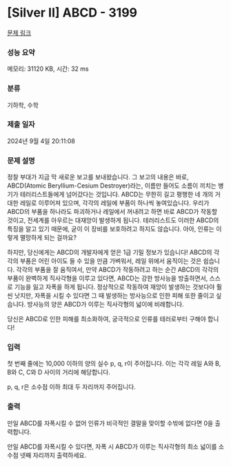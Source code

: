 # [Silver II] ABCD - 3199 

[문제 링크](https://www.acmicpc.net/problem/3199) 

### 성능 요약

메모리: 31120 KB, 시간: 32 ms

### 분류

기하학, 수학

### 제출 일자

2024년 9월 4일 20:11:08

### 문제 설명

<p>정찰 부대가 지금 막 새로운 보고를 보내왔습니다. 그 보고의 내용은 바로, ABCD(Atomic Beryllium-Cesium Destroyer)라는, 이름만 들어도 소름이 끼치는 병기가 테러리스트들에게 넘어갔다는 것입니다. ABCD는 무한히 길고 평행한 네 개의 거대한 레일로 이루어져 있으며, 각각의 레일에 부품이 하나씩 놓여있습니다. 우리가 ABCD의 부품을 하나라도 파괴하거나 레일에서 꺼내려고 하면 바로 ABCD가 작동할 것이고, 전세계를 아우르는 대재앙이 발생하게 됩니다. 테러리스트도 이러한 ABCD의 특징을 알고 있기 때문에, 굳이 이 장비를 보호하려고 하지도 않습니다. 아아, 인류는 이렇게 멸망하게 되는 걸까요?</p>

<p>하지만, 당신에게는 ABCD의 개발자에게 얻은 1급 기밀 정보가 있습니다! ABCD의 각각의 부품은 어린 아이도 들 수 있을 만큼 가벼워서, 레일 위에서 움직이는 것은 쉽습니다. 각각의 부품을 잘 움직여서, 만약 ABCD가 작동하려고 하는 순간 ABCD의 각각의 부품이 완벽하게 직사각형을 이루고 있다면, ABCD는 강한 방사능을 방출하면서, 스스로 기능을 잃고 자폭을 하게 됩니다. 정상적으로 작동하여 재앙이 발생하는 것보다야 훨씬 낫지만, 자폭을 시킬 수 있다면 그 때 발생하는 방사능으로 인한 피해 또한 줄이고 싶습니다. 방사능의 양은 ABCD가 이루는 직사각형의 넓이에 비례합니다.</p>

<p>당신은 ABCD로 인한 피해를 최소화하여, 궁극적으로 인류를 테러로부터 구해야 합니다!</p>

### 입력 

 <p>첫 번째 줄에는 10,000 이하의 양의 실수 p, q, r이 주어집니다. 이는 각각 레일 A와 B, B와 C, C와 D 사이의 거리에 해당합니다.</p>

<p>p, q, r은 소수점 이하 최대 두 자리까지 주어집니다.</p>

### 출력 

 <p>만일 ABCD를 자폭시킬 수 없어 인류가 비극적인 결말을 맞이할 수밖에 없다면 0을 출력합니다.</p>

<p>만일 ABCD를 자폭시킬 수 있다면, 자폭 시 ABCD가 이루는 직사각형의 최소 넓이를 소수점 넷째 자리까지 출력하세요.</p>

